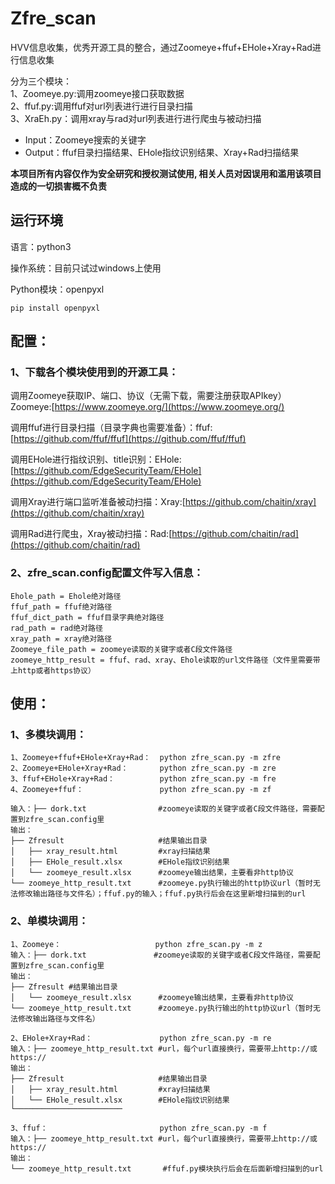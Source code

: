 # Zfre_scan
HVV信息收集，优秀开源工具的整合，通过Zoomeye+ffuf+EHole+Xray+Rad进行信息收集  

分为三个模块：  
1、Zoomeye.py:调用zoomeye接口获取数据  
2、ffuf.py:调用ffuf对url列表进行进行目录扫描  
3、XraEh.py：调用xray与rad对url列表进行进行爬虫与被动扫描  


 - Input：Zoomeye搜索的关键字
 - Output：ffuf目录扫描结果、EHole指纹识别结果、Xray+Rad扫描结果
 
**本项目所有内容仅作为安全研究和授权测试使用, 相关人员对因误用和滥用该项目造成的一切损害概不负责**

## 运行环境
语言：python3  

操作系统：目前只试过windows上使用  

Python模块：openpyxl    

 `pip install openpyxl`
 

## 配置：
### 1、下载各个模块使用到的开源工具：

调用Zoomeye获取IP、端口、协议（无需下载，需要注册获取APIkey）Zoomeye:[https://www.zoomeye.org/](https://www.zoomeye.org/)

调用ffuf进行目录扫描（目录字典也需要准备）：ffuf:[https://github.com/ffuf/ffuf](https://github.com/ffuf/ffuf)

调用EHole进行指纹识别、title识别：EHole:[https://github.com/EdgeSecurityTeam/EHole](https://github.com/EdgeSecurityTeam/EHole)

调用Xray进行端口监听准备被动扫描：Xray:[https://github.com/chaitin/xray](https://github.com/chaitin/xray)

调用Rad进行爬虫，Xray被动扫描：Rad:[https://github.com/chaitin/rad](https://github.com/chaitin/rad)

### 2、zfre_scan.config配置文件写入信息：

```
Ehole_path = Ehole绝对路径 
ffuf_path = ffuf绝对路径 
ffuf_dict_path = ffuf目录字典绝对路径 
rad_path = rad绝对路径 
xray_path = xray绝对路径 
Zoomeye_file_path = zoomeye读取的关键字或者C段文件路径 
zoomeye_http_result = ffuf、rad、xray、Ehole读取的url文件路径（文件里需要带上http或者https协议）
```

## 使用：
### 1、多模块调用：

```
1、Zoomeye+ffuf+EHole+Xray+Rad：  python zfre_scan.py -m zfre
2、Zoomeye+EHole+Xray+Rad：       python zfre_scan.py -m zre
3、ffuf+EHole+Xray+Rad：          python zfre_scan.py -m fre
4、Zoomeye+ffuf：                 python zfre_scan.py -m zf

输入：├── dork.txt                #zoomeye读取的关键字或者C段文件路径，需要配置到zfre_scan.config里
输出：
├── Zfresult                     #结果输出目录
│   ├── xray_result.html         #xray扫描结果
│   ├── EHole_result.xlsx        #EHole指纹识别结果
│   └── zoomeye_result.xlsx      #zoomeye输出结果，主要看非http协议
└── zoomeye_http_result.txt      #zoomeye.py执行输出的http协议url（暂时无法修改输出路径与文件名）；ffuf.py的输入；ffuf.py执行后会在这里新增扫描到的url
```
### 2、单模块调用：
```
1、Zoomeye：                     python zfre_scan.py -m z
输入：├── dork.txt               #zoomeye读取的关键字或者C段文件路径，需要配置到zfre_scan.config里
输出：
├── Zfresult #结果输出目录
│   └── zoomeye_result.xlsx      #zoomeye输出结果，主要看非http协议
└── zoomeye_http_result.txt      #zoomeye.py执行输出的http协议url（暂时无法修改输出路径与文件名）

2、EHole+Xray+Rad：               python zfre_scan.py -m re
输入：├── zoomeye_http_result.txt #url，每个url直接换行，需要带上http://或https://
输出：
├── Zfresult                     #结果输出目录
│   ├── xray_result.html         #xray扫描结果
│   └── EHole_result.xlsx        #EHole指纹识别结果
└────────────────────────

3、ffuf：                         python zfre_scan.py -m f
输入：├── zoomeye_http_result.txt #url，每个url直接换行，需要带上http://或https://
输出：
└── zoomeye_http_result.txt       #ffuf.py模块执行后会在后面新增扫描到的url
```
